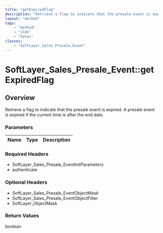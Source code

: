 ```yaml
---
title: "getExpiredFlag"
description: "Retrieve a flag to indicate that the presale event is expired. A presale event is expired if the current time is after t... "
layout: "method"
tags:
    - "method"
    - "sldn"
    - "Sales"
classes:
    - "SoftLayer_Sales_Presale_Event"
---
```

# SoftLayer_Sales_Presale_Event::getExpiredFlag
## Overview 
Retrieve a flag to indicate that the presale event is expired. A presale event is expired if the current time is after the end date.

### Parameters 
|Name | Type | Description |
| --- | --- | --- |


### Required Headers
* SoftLayer_Sales_Presale_EventInitParameters
* authenticate

### Optional Headers
* SoftLayer_Sales_Presale_EventObjectMask
* SoftLayer_Sales_Presale_EventObjectFilter
* SoftLayer_ObjectMask

### Return Values
boolean

